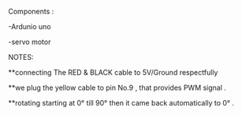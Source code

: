 Components :

-Ardunio uno

-servo motor

NOTES:

 **connecting The RED & BLACK cable to 5V/Ground respectfully

 **we plug the yellow cable to pin No.9 , that provides PWM signal .

 **rotating starting at 0° till 90° then it came back automatically to 0° .

